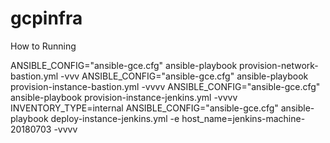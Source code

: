 # gcpinfra

How to Running

ANSIBLE_CONFIG="ansible-gce.cfg" ansible-playbook provision-network-bastion.yml  -vvv
ANSIBLE_CONFIG="ansible-gce.cfg" ansible-playbook provision-instance-bastion.yml  -vvvv
ANSIBLE_CONFIG="ansible-gce.cfg" ansible-playbook provision-instance-jenkins.yml  -vvvv
INVENTORY_TYPE=internal ANSIBLE_CONFIG="ansible-gce.cfg" ansible-playbook deploy-instance-jenkins.yml -e host_name=jenkins-machine-20180703 -vvvv
